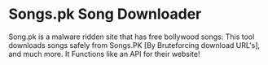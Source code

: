 Songs.pk Song Downloader
========================

Song.pk is a malware ridden site that has free bollywood songs: This tool downloads songs safely from Songs.PK [By Bruteforcing download URL's], and much more. It Functions like an API for their website!
